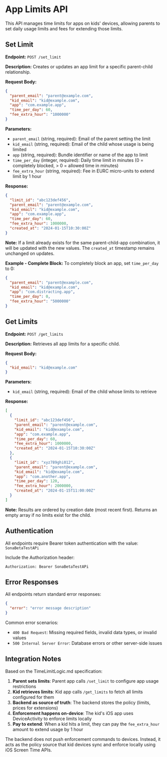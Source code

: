 # App Limits API

This API manages time limits for apps on kids' devices, allowing parents to set daily usage limits and fees for extending those limits.

## Set Limit

**Endpoint:** `POST /set_limit`

**Description:** Creates or updates an app limit for a specific parent-child relationship.

**Request Body:**
```json
{
  "parent_email": "parent@example.com",
  "kid_email": "kid@example.com",
  "app": "com.example.app",
  "time_per_day": 60,
  "fee_extra_hour": "1000000"
}
```

**Parameters:**
- `parent_email` (string, required): Email of the parent setting the limit
- `kid_email` (string, required): Email of the child whose usage is being limited
- `app` (string, required): Bundle identifier or name of the app to limit
- `time_per_day` (integer, required): Daily time limit in minutes (0 = completely blocked, > 0 = allowed time in minutes)
- `fee_extra_hour` (string, required): Fee in EURC micro-units to extend limit by 1 hour

**Response:**
```json
{
  "limit_id": "abc123def456",
  "parent_email": "parent@example.com",
  "kid_email": "kid@example.com",
  "app": "com.example.app",
  "time_per_day": 60,
  "fee_extra_hour": 1000000,
  "created_at": "2024-01-15T10:30:00Z"
}
```

**Note:** If a limit already exists for the same parent-child-app combination, it will be updated with the new values. The `created_at` timestamp remains unchanged on updates.

**Example - Complete Block:**
To completely block an app, set `time_per_day` to 0:
```json
{
  "parent_email": "parent@example.com",
  "kid_email": "kid@example.com",
  "app": "com.distracting.app",
  "time_per_day": 0,
  "fee_extra_hour": "5000000"
}
```

## Get Limits

**Endpoint:** `POST /get_limits`

**Description:** Retrieves all app limits for a specific child.

**Request Body:**
```json
{
  "kid_email": "kid@example.com"
}
```

**Parameters:**
- `kid_email` (string, required): Email of the child whose limits to retrieve

**Response:**
```json
[
  {
    "limit_id": "abc123def456",
    "parent_email": "parent@example.com",
    "kid_email": "kid@example.com",
    "app": "com.example.app",
    "time_per_day": 60,
    "fee_extra_hour": 1000000,
    "created_at": "2024-01-15T10:30:00Z"
  },
  {
    "limit_id": "xyz789ghi012",
    "parent_email": "parent@example.com",
    "kid_email": "kid@example.com",
    "app": "com.another.app",
    "time_per_day": 120,
    "fee_extra_hour": 2000000,
    "created_at": "2024-01-15T11:00:00Z"
  }
]
```

**Note:** Results are ordered by creation date (most recent first). Returns an empty array if no limits exist for the child.

## Authentication

All endpoints require Bearer token authentication with the value: `SonaBetaTestAPi`

Include the Authorization header:
```
Authorization: Bearer SonaBetaTestAPi
```

## Error Responses

All endpoints return standard error responses:

```json
{
  "error": "error message description"
}
```

Common error scenarios:
- `400 Bad Request`: Missing required fields, invalid data types, or invalid values
- `500 Internal Server Error`: Database errors or other server-side issues

## Integration Notes

Based on the TimeLimitLogic.md specification:

1. **Parent sets limits**: Parent app calls `/set_limit` to configure app usage restrictions
2. **Kid retrieves limits**: Kid app calls `/get_limits` to fetch all limits configured for them
3. **Backend as source of truth**: The backend stores the policy (limits, prices for extensions)
4. **Enforcement happens on-device**: The kid's iOS app uses DeviceActivity to enforce limits locally
5. **Pay to extend**: When a kid hits a limit, they can pay the `fee_extra_hour` amount to extend usage by 1 hour

The backend does not push enforcement commands to devices. Instead, it acts as the policy source that kid devices sync and enforce locally using iOS Screen Time APIs.

